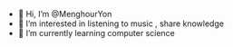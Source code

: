 - 👋 Hi, I’m @MenghourYon
- 👀 I’m interested in listening to  music , share knowledge
- 🌱 I’m currently learning computer science
<!---
MenghourYon/MenghourYon is a ✨ special ✨ repository because its `README.md` (this file) appears on your GitHub profile.
You can click the Preview link to take a look at your changes.
--->
